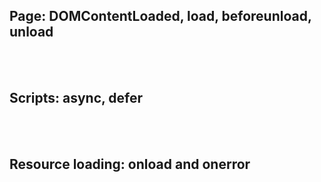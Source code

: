 ## Page: DOMContentLoaded, load, beforeunload, unload

<br>
<br>

## Scripts: async, defer

<br>
<Br>

## Resource loading: onload and onerror
